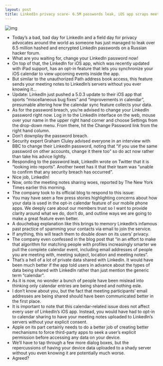 ```yaml
---
layout: post
title: LinkedIn privacy scare- 6.5M passwords leak, iOS app scraps meeting notes
---
```

![img](http://media.idownloadblog.com/wp-content/uploads/2012/06/LinkedIn-for-iOS-Calendar-sync.jpg)
* Today’s a bad, bad day for LinkedIn and a field day for privacy advocates around the world as someone has just managed to leak over 6.5 million hashed and encrypted LinkedIn passwords on a Russian hacker forum.
* What are you waiting for, change your LinkedIn password now!
* On top of that, the LinkedIn for iOS app, which was recently updated with iPad support, has an opt-in feature that lets you synchronize your iOS calendar to view upcoming events inside the app.
* But similar to the unauthorized Path address book access, this feature sends your meeting notes to LinkedIn’s servers without you ever knowing it…
* Update: LinkedIn just pushed a 5.0.3 update to their iOS app that sports “miscellaneous bug fixes” and “improvements in calendar”, presumable altering how the calendar sync feature collects your data.
* As for the password breach, you’re advised to change your LinkedIn password right now. Log in to the LinkedIn interface on the web, mouse over your name in the upper right hand corner and choose Settings from the drop-down menu. From there, hit the Change Password link from the right hand column.
* Don’t downplay the password breach.
* Security expert Graham Cluley advised everyone in an interview with BBC to change their LinkedIn password, noting that “if you use the same password on other accounts, change it there too” so do act now rather than take his advice lightly.
* Responding to the password leak, LinkedIn wrote on Twitter that it is “looking into reports”. Another tweet has it that their team was “unable to confirm that any security breach has occurred”.
* Nice job, LinkedIn!
* Now, onto the meeting notes sharing woes, reported by The New York Times earlier this morning.
* The company took to its official blog to respond to this issue:
* You may have seen a few press stories highlighting concerns about how your data is used in the opt-in calendar feature of our mobile phone apps. We deeply care about our members trust so I want to provide clarity around what we do, don’t do, and outline ways we are going to make a great feature even better.
* A douchebag explanation like this brings to memory LinkedIn’s infamous past practice of spamming your contacts via email to join the service.
* If anything, this will teach them to double down on its users’ privacy.
* The company even confessed in the blog post that “in an effort to make that algorithm for matching people with profiles increasingly smarter we pull the complete calendar event, including email addresses of people you are meeting with, meeting subject, location and meeting notes”.
* That’s a hell of a lot of private data shared with LinkedIn. It would have been much better if the app told users in advance about the types of data being shared with LinkedIn rather than just mention the generic term “calendar”.
* As it is now, no wonder a bunch of people have been mislead into thinking only calendar entries are being shared and nothing esle.
* I don’t know about you, but the fact that meeting participants’ email addresses are being shared should have been communicated better in the first place.
* It is important to note that this calendar-related issue does not affect every user of LinkedIn’s iOS app. Instead, you would have had to opt-in to calendar sharing to have your meeting notes uploaded to LinkedIn’s servers without your explicit consent.
* Apple on its part certainly needs to do a better job of creating better mechanisms to force third-party apps to seek a user’s explicit permission before accessing any data on your device.
* We’ll have to tap through a few more dialog boxes, but the repercussions of having your device data uploaded to a shady server without you even knowing it are potentially much worse.
* Agreed?

